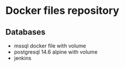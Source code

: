 # Docker files repository

## Databases

- mssql docker file with volume
- postgresql 14.6 alpine with volume
- jenkins
